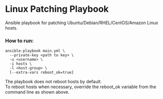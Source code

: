 # Linux Patching Playbook

Ansible playbook for patching Ubuntu/Debian/RHEL/CentOS/Amazon Linux hosts.

### How to run:
```
ansible-playbook main.yml \
  --private-key <path to key> \
  -u <username> \
  -i hosts \
  -l <host-group> \
  [--extra-vars reboot_ok=true]
```

The playbook does not reboot hosts by default.  
To reboot hosts when necessary, override the reboot_ok variable from the command line as shown above.  

